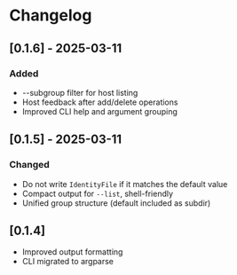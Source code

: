 # Changelog
## [0.1.6] - 2025-03-11
### Added
- --subgroup filter for host listing
- Host feedback after add/delete operations
- Improved CLI help and argument grouping

## [0.1.5] - 2025-03-11
### Changed
- Do not write `IdentityFile` if it matches the default value
- Compact output for `--list`, shell-friendly
- Unified group structure (default included as subdir)

## [0.1.4]
- Improved output formatting
- CLI migrated to argparse
